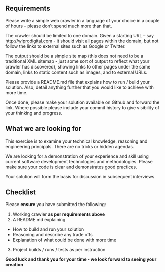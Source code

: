 ## Requirements

Please write a simple web crawler in a language of your choice in a couple of hours – please don’t spend much more than that.

The crawler should be limited to one domain. Given a starting URL – say http://wiprodigital.com - it should visit all pages within the domain, but not follow the links to external sites such as Google or Twitter.

The output should be a simple site map (this does not need to be a traditional XML sitemap - just some sort of output to reflect what your crawler has discovered), showing links to other pages under the same domain, links to static content such as images, and to external URLs.

Please provide a README.md file that explains how to run / build your solution. Also, detail anything further that you would like to achieve with more time. 

Once done, please make your solution available on Github and forward the link. Where possible please include your commit history to give visibility of your thinking and progress.

## What we are looking for

This exercise is to examine your technical knowledge, reasoning and engineering principals. There are no tricks or hidden agendas. 

We are looking for a demonstration of your experience and skill using current software development technologies and methodologies. Please make sure your code is clear and demonstrates good practices. 

Your solution will form the basis for discussion in subsequent interviews.

## Checklist

Please **ensure** you have submitted the following:

1. Working crawler **as per requirements above**
2. A README.md explaining
  - How to build and run your solution
  - Reasoning and describe any trade offs
  - Explanation of what could be done with more time
3. Project builds / runs / tests as per instruction

**Good luck and thank you for your time - we look forward to seeing your creation**
